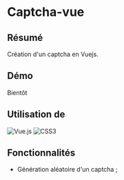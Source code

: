 # Captcha-vue

## **Résumé**

Création d'un captcha en Vuejs.

## **Démo**

Bientôt

## **Utilisation de**

![Vue.js](https://img.shields.io/badge/vuejs-%2335495e.svg?style=for-the-badge&logo=vuedotjs&logoColor=%234FC08D)
![CSS3](https://img.shields.io/badge/css3-%231572B6.svg?style=for-the-badge&logo=css3&logoColor=white)

## **Fonctionnalités**

- Génération aléatoire d'un captcha ;
